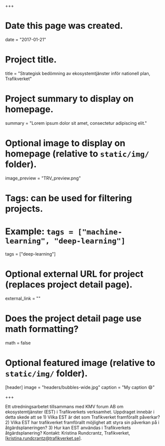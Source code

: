 +++
# Date this page was created.
date = "2017-01-21"

# Project title.
title = "Strategisk bedömning av ekosystemtjänster inför nationell plan, Trafikverket"

# Project summary to display on homepage.
summary = "Lorem ipsum dolor sit amet, consectetur adipiscing elit."

# Optional image to display on homepage (relative to `static/img/` folder).
image_preview = "TRV_preview.png"

# Tags: can be used for filtering projects.
# Example: `tags = ["machine-learning", "deep-learning"]`
tags = ["deep-learning"]

# Optional external URL for project (replaces project detail page).
external_link = ""

# Does the project detail page use math formatting?
math = false

# Optional featured image (relative to `static/img/` folder).
[header]
image = "headers/bubbles-wide.jpg"
caption = "My caption :smile:"

+++

 Ett utredningsarbetet tillsammans med KMV forum AB om ekosystemtjänster (EST) i Trafikverkets verksamhet. Uppdraget innebär i detta skede att se 1) Vilka EST är det som Trafikverket framförallt påverkar? 2) Vilka EST har trafikverket framförallt möjlighet att styra sin påverkan på i åtgärdsplaneringen? 3) Hur kan EST användas i Trafikverkets åtgärdsplanering? Kontakt: Kristina Rundcrantz, Trafikverket, [kristina.rundcrantz@trafikverket.se].
